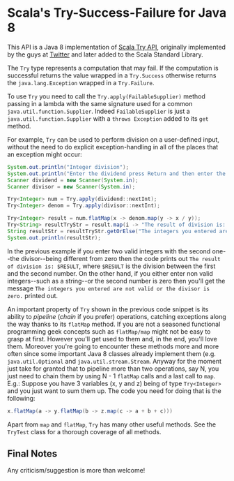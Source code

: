 # Scala's Try-Success-Failure for Java 8 #

This API is a Java 8 implementation of <a href="http://www.scala-lang.org/api/current/#scala.util.Try">Scala Try API</a>,
originally implemented by the guys at <a href="https://twitter.com/">Twitter</a> and later added to the Scala Standard Library.

The `Try` type represents a computation that may fail. If the computation is successful returns
the value wrapped in a `Try.Success` otherwise returns the
`java.lang.Exception` wrapped in a `Try.Failure`.

To use `Try` you need to call the `Try.apply(FailableSupplier)` method passing in a lambda with
the same signature used for a common `java.util.function.Supplier`.
Indeed `FailableSupplier` is just a `java.util.function.Supplier` with a
`throws Exception` added to its `get` method.

For example, `Try` can be used to perform division on a user-defined input, without the need to do explicit
exception-handling in all of the places that an exception might occur:

```java
System.out.println("Integer division");
System.out.println("Enter the dividend press Return and then enter the divisor: ");
Scanner dividend = new Scanner(System.in);
Scanner divisor = new Scanner(System.in);

Try<Integer> num = Try.apply(dividend::nextInt);
Try<Integer> denom = Try.apply(divisor::nextInt);

Try<Integer> result = num.flatMap(x -> denom.map(y -> x / y));
Try<String> resultTryStr = result.map(i -> "The result of division is: " + i);
String resultStr = resultTryStr.getOrElse("The integers you entered are not valid or the divisor is zero.");
System.out.println(resultStr);
```
In the previous example if you enter two valid integers with the second one--the divisor--being different from zero
then the code prints out `The result of division is: $RESULT`, where `$RESULT` is the division between the first
and the second number. On the other hand, if you either enter non valid integers--such as a string--or the second
number is zero then you'll get the message `The integers you entered are not valid or the divisor is zero.`
printed out.

An important property of `Try` shown in the previous code snippet is its ability
to *pipeline* (*chain* if you prefer)  operations, catching exceptions along the way thanks to its `flatMap` method.
If you are not a seasoned functional programming geek concepts such as `flatMap/map` might not be easy to grasp
at first. However you'll get used to them and, in the end, you'll love them. Moreover you're going to encounter
these methods more and more often since some important Java 8 classes already implement them
(e.g. `java.util.Optional` and `java.util.stream.Stream`. Anyway for the moment just take for
granted that to pipeline more than two operations, say N, you just need to chain them by using N - 1
`flatMap` calls and a last call to `map`. E.g.: Suppose you have 3 variables (x, y and z) being
of type `Try<Integer>` and you just want to sum them up. The code you need for doing that is the
following:

```java
x.flatMap(a -> y.flatMap(b -> z.map(c -> a + b + c)))
```

Apart from `map` and `flatMap`, `Try` has many other useful methods. See the `TryTest`
class for a thorough coverage of all methods.

## Final Notes ##
Any criticism/suggestion is more than welcome!
